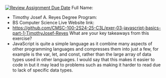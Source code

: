 [![Review Assignment Due Date](https://classroom.github.com/assets/deadline-readme-button-22041afd0340ce965d47ae6ef1cefeee28c7c493a6346c4f15d667ab976d596c.svg)](https://classroom.github.com/a/si3U9_eK)
Full Name:
- Timothy Josef A. Reyes
Degree Program:
- BS Computer Science
Live Website link:
- https://github.com/CMSC-100-2S24-25-C3L/exer-03-javascript-basics-part-1-TimothyJosef-Reyes
What are your key takeaways from this exercise?
- JavaScript is quite a simple language as it combine many aspects of other programming languages and compresses them into just a few, for example is the var, let, and const, rather than the large array of data types used in other languages. I would say that this makes it easier to code in but it may lead to problems such as making it harder to read due to lack of specific data types.